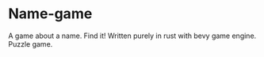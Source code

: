 # Name-game
A game about a name. Find it!
Written purely in rust with bevy game engine. 
Puzzle game.
